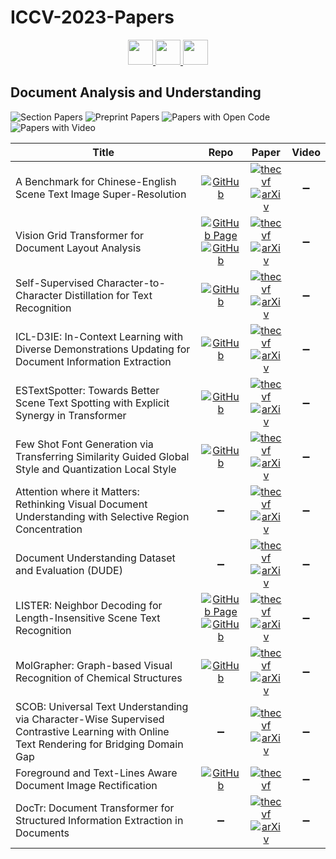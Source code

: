 # ICCV-2023-Papers

<div align="center">
    <a href="https://github.com/DmitryRyumin/ICCV-2023-Papers/blob/main/sections/machine-learning-other-than-deep-learning.md">
        <img src="https://cdn.jsdelivr.net/gh/DmitryRyumin/NewEraAI-Papers@main/images/left.svg" width="40" />
    </a>
    <a href="https://github.com/DmitryRyumin/ICCV-2023-Papers/">
        <img src="https://cdn.jsdelivr.net/gh/DmitryRyumin/NewEraAI-Papers@main/images/home.svg" width="40" />
    </a>
    <a href="https://github.com/DmitryRyumin/ICCV-2023-Papers/blob/main/sections/biometrics.md">
        <img src="https://cdn.jsdelivr.net/gh/DmitryRyumin/NewEraAI-Papers@main/images/right.svg" width="40" />
    </a>
</div>

## Document Analysis and Understanding

![Section Papers](https://img.shields.io/badge/Section%20Papers-13-42BA16) ![Preprint Papers](https://img.shields.io/badge/Preprint%20Papers-12-b31b1b) ![Papers with Open Code](https://img.shields.io/badge/Papers%20with%20Open%20Code-9-1D7FBF) ![Papers with Video](https://img.shields.io/badge/Papers%20with%20Video-0-FF0000)

| **Title** | **Repo** | **Paper** | **Video** |
|-----------|:--------:|:---------:|:---------:|
| A Benchmark for Chinese-English Scene Text Image Super-Resolution | [![GitHub](https://img.shields.io/github/stars/mjq11302010044/Real-CE)](https://github.com/mjq11302010044/Real-CE) | [![thecvf](https://img.shields.io/badge/pdf-thecvf-7395C5.svg)](https://openaccess.thecvf.com/content/ICCV2023/papers/Ma_A_Benchmark_for_Chinese-English_Scene_Text_Image_Super-Resolution_ICCV_2023_paper.pdf) <br /> [![arXiv](https://img.shields.io/badge/arXiv-2308.03262-b31b1b.svg)](https://arxiv.org/abs/2308.03262) | :heavy_minus_sign: |
| Vision Grid Transformer for Document Layout Analysis | [![GitHub Page](https://img.shields.io/badge/GitHub-Page-159957.svg)](https://github.com/AlibabaResearch/AdvancedLiterateMachinery/tree/main/DocumentUnderstanding/VGT) <br /> [![GitHub](https://img.shields.io/github/stars/AlibabaResearch/AdvancedLiterateMachinery)](https://github.com/AlibabaResearch/AdvancedLiterateMachinery) | [![thecvf](https://img.shields.io/badge/pdf-thecvf-7395C5.svg)](https://openaccess.thecvf.com/content/ICCV2023/papers/Da_Vision_Grid_Transformer_for_Document_Layout_Analysis_ICCV_2023_paper.pdf) <br /> [![arXiv](https://img.shields.io/badge/arXiv-2308.14978-b31b1b.svg)](https://arxiv.org/abs/2308.14978) | :heavy_minus_sign: |
| Self-Supervised Character-to-Character Distillation for Text Recognition | [![GitHub](https://img.shields.io/github/stars/TongkunGuan/CCD)](https://github.com/TongkunGuan/CCD) | [![thecvf](https://img.shields.io/badge/pdf-thecvf-7395C5.svg)](https://openaccess.thecvf.com/content/ICCV2023/papers/Guan_Self-Supervised_Character-to-Character_Distillation_for_Text_Recognition_ICCV_2023_paper.pdf) <br /> [![arXiv](https://img.shields.io/badge/arXiv-2211.00288-b31b1b.svg)](https://arxiv.org/abs/2211.00288) | :heavy_minus_sign: |
| ICL-D3IE: In-Context Learning with Diverse Demonstrations Updating for Document Information Extraction | [![GitHub](https://img.shields.io/github/stars/MAEHCM/ICL-D3IE)](https://github.com/MAEHCM/ICL-D3IE) | [![thecvf](https://img.shields.io/badge/pdf-thecvf-7395C5.svg)](https://openaccess.thecvf.com/content/ICCV2023/papers/He_ICL-D3IE_In-Context_Learning_with_Diverse_Demonstrations_Updating_for_Document_Information_ICCV_2023_paper.pdf) <br /> [![arXiv](https://img.shields.io/badge/arXiv-2303.05063-b31b1b.svg)](https://arxiv.org/abs/2303.05063) | :heavy_minus_sign: |
| ESTextSpotter: Towards Better Scene Text Spotting with Explicit Synergy in Transformer | [![GitHub](https://img.shields.io/github/stars/mxin262/ESTextSpotter)](https://github.com/mxin262/ESTextSpotter) | [![thecvf](https://img.shields.io/badge/pdf-thecvf-7395C5.svg)](https://openaccess.thecvf.com/content/ICCV2023/papers/Huang_ESTextSpotter_Towards_Better_Scene_Text_Spotting_with_Explicit_Synergy_in_ICCV_2023_paper.pdf) <br /> [![arXiv](https://img.shields.io/badge/arXiv-2308.10147-b31b1b.svg)](https://arxiv.org/abs/2308.10147) | :heavy_minus_sign: |
| Few Shot Font Generation via Transferring Similarity Guided Global Style and Quantization Local Style | [![GitHub](https://img.shields.io/github/stars/awei669/VQ-Font)](https://github.com/awei669/VQ-Font) | [![thecvf](https://img.shields.io/badge/pdf-thecvf-7395C5.svg)](https://openaccess.thecvf.com/content/ICCV2023/papers/Pan_Few_Shot_Font_Generation_Via_Transferring_Similarity_Guided_Global_Style_ICCV_2023_paper.pdf) <br /> [![arXiv](https://img.shields.io/badge/arXiv-2309.00827-b31b1b.svg)](https://arxiv.org/abs/2309.00827) | :heavy_minus_sign: |
| Attention where it Matters: Rethinking Visual Document Understanding with Selective Region Concentration | :heavy_minus_sign: | [![thecvf](https://img.shields.io/badge/pdf-thecvf-7395C5.svg)](https://openaccess.thecvf.com/content/ICCV2023/papers/Cao_Attention_Where_It_Matters_Rethinking_Visual_Document_Understanding_with_Selective_ICCV_2023_paper.pdf) <br /> [![arXiv](https://img.shields.io/badge/arXiv-2309.01131-b31b1b.svg)](https://arxiv.org/abs/2309.01131) | :heavy_minus_sign: |
| Document Understanding Dataset and Evaluation (DUDE) | :heavy_minus_sign: | [![thecvf](https://img.shields.io/badge/pdf-thecvf-7395C5.svg)](https://openaccess.thecvf.com/content/ICCV2023/papers/Van_Landeghem_Document_Understanding_Dataset_and_Evaluation_DUDE_ICCV_2023_paper.pdf) <br /> [![arXiv](https://img.shields.io/badge/arXiv-2305.08455-b31b1b.svg)](https://arxiv.org/abs/2305.08455) | :heavy_minus_sign: |
| LISTER: Neighbor Decoding for Length-Insensitive Scene Text Recognition | [![GitHub Page](https://img.shields.io/badge/GitHub-Page-159957.svg)](https://github.com/AlibabaResearch/AdvancedLiterateMachinery/tree/main/OCR/LISTER) <br /> [![GitHub](https://img.shields.io/github/stars/AlibabaResearch/AdvancedLiterateMachinery)](https://github.com/AlibabaResearch/AdvancedLiterateMachinery) | [![thecvf](https://img.shields.io/badge/pdf-thecvf-7395C5.svg)](https://openaccess.thecvf.com/content/ICCV2023/papers/Cheng_LISTER_Neighbor_Decoding_for_Length-Insensitive_Scene_Text_Recognition_ICCV_2023_paper.pdf) <br /> [![arXiv](https://img.shields.io/badge/arXiv-2308.12774-b31b1b.svg)](https://arxiv.org/abs/2308.12774) | :heavy_minus_sign: |
| MolGrapher: Graph-based Visual Recognition of Chemical Structures | [![GitHub](https://img.shields.io/github/stars/DS4SD/MolGrapher)](https://github.com/DS4SD/MolGrapher) | [![thecvf](https://img.shields.io/badge/pdf-thecvf-7395C5.svg)](https://openaccess.thecvf.com/content/ICCV2023/papers/Morin_MolGrapher_Graph-based_Visual_Recognition_of_Chemical_Structures_ICCV_2023_paper.pdf) <br /> [![arXiv](https://img.shields.io/badge/arXiv-2308.12234-b31b1b.svg)](https://arxiv.org/abs/2308.12234) | :heavy_minus_sign: |
| SCOB: Universal Text Understanding via Character-Wise Supervised Contrastive Learning with Online Text Rendering for Bridging Domain Gap | :heavy_minus_sign: | [![thecvf](https://img.shields.io/badge/pdf-thecvf-7395C5.svg)](https://openaccess.thecvf.com/content/ICCV2023/papers/Kim_SCOB_Universal_Text_Understanding_via_Character-wise_Supervised_Contrastive_Learning_with_ICCV_2023_paper.pdf) <br /> [![arXiv](https://img.shields.io/badge/arXiv-2309.12382-b31b1b.svg)](https://arxiv.org/abs/2309.12382) | :heavy_minus_sign: |
| Foreground and Text-Lines Aware Document Image Rectification | [![GitHub](https://img.shields.io/github/stars/xiaomore/Document-Image-Dewarping)](https://github.com/xiaomore/Document-Image-Dewarping) | [![thecvf](https://img.shields.io/badge/pdf-thecvf-7395C5.svg)](https://openaccess.thecvf.com/content/ICCV2023/papers/Li_Foreground_and_Text-lines_Aware_Document_Image_Rectification_ICCV_2023_paper.pdf) | :heavy_minus_sign: |
| DocTr: Document Transformer for Structured Information Extraction in Documents | :heavy_minus_sign: | [![thecvf](https://img.shields.io/badge/pdf-thecvf-7395C5.svg)](https://openaccess.thecvf.com/content/ICCV2023/papers/Liao_DocTr_Document_Transformer_for_Structured_Information_Extraction_in_Documents_ICCV_2023_paper.pdf) <br /> [![arXiv](https://img.shields.io/badge/arXiv-2307.07929-b31b1b.svg)](https://arxiv.org/abs/2307.07929) | :heavy_minus_sign: |
